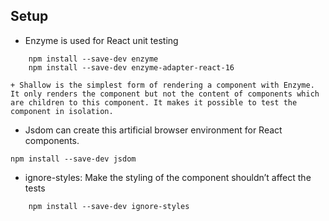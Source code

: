 
## Setup
- Enzyme is used for React unit testing
```
    npm install --save-dev enzyme
    npm install --save-dev enzyme-adapter-react-16
```

    + Shallow is the simplest form of rendering a component with Enzyme. It only renders the component but not the content of components which are children to this component. It makes it possible to test the component in isolation. 


- Jsdom can create this artificial browser environment for React components.
```
npm install --save-dev jsdom
```

- ignore-styles: Make the styling of the component shouldn’t affect the tests
```
    npm install --save-dev ignore-styles
```
